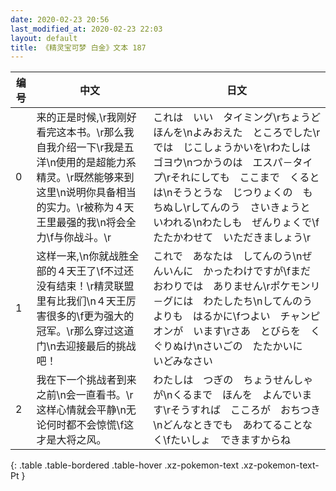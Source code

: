 ```yaml
---
date: 2020-02-23 20:56
last_modified_at: 2020-02-23 22:03
layout: default
title: 《精灵宝可梦 白金》文本 187
---
```

| 编号 | 中文 | 日文 |
| ---- | ---- | ---- |
| 0 | 来的正是时候,\r我刚好看完这本书。\r那么我自我介绍一下\r我是五洋\n使用的是超能力系精灵。\r既然能够来到这里\n说明你具备相当的实力。\r被称为４天王里最强的我\n将会全力\f与你战斗。\r | これは　いい　タイミング\rちょうど　ほんを\nよみおえた　ところでした\rでは　じこしょうかいを\rわたしは　ゴヨウ\nつかうのは　エスパ－タイプ\rそれにしても　ここまで　くるとは\nそうとうな　じつりょくの　もちぬし\rしてんのう　さいきょうと　いわれる\nわたしも　ぜんりょくで\fたたかわせて　いただきましょう\r |
| 1 | 这样一来,\n你就战胜全部的４天王了\f不过还没有结束！\r精灵联盟里有比我们\n４天王厉害很多的\f更为强大的冠军。\r那么穿过这道门\n去迎接最后的挑战吧！ | これで　あなたは　してんのう\nぜんいんに　かったわけですが\fまだ　おわりでは　ありません\rポケモンリ－グには　わたしたち\nしてんのう　よりも　はるかに\fつよい　チャンピオンが　います\rさあ　とびらを　くぐりぬけ\nさいごの　たたかいに　いどみなさい |
| 2 | 我在下一个挑战者到来之前\n会一直看书。\r这样心情就会平静\n无论何时都不会惊慌\f这才是大将之风。 | わたしは　つぎの　ちょうせんしゃが\nくるまで　ほんを　よんでいます\rそうすれば　こころが　おちつき\nどんなときでも　あわてることなく\fたいしょ　できますからね |
{: .table .table-bordered .table-hover .xz-pokemon-text .xz-pokemon-text-Pt }